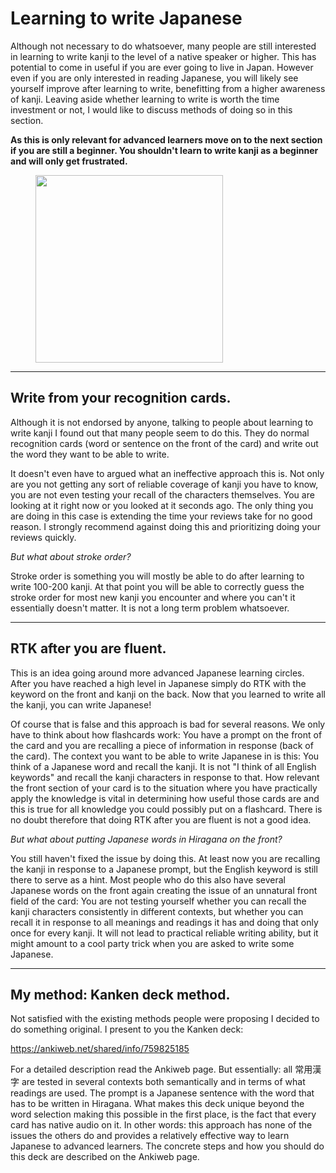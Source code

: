 # Learning to write Japanese

Although not necessary to do whatsoever, many people are still interested in learning to write kanji to the level of a
native speaker or higher. This has potential to come in useful if you are ever going to live in Japan. However even if
you are only interested in reading Japanese, you will likely see yourself improve after learning to write, benefitting
from a higher awareness of kanji. Leaving aside whether learning to write is worth the time investment or not, I would
like to discuss methods of doing so in this section.

**As this is only relevant for advanced learners move on to the next section if you are still a beginner. You shouldn't
learn to write kanji as a beginner and will only get frustrated.**

<figure>
  <img src="images/writekanji.png" width="300">
</figure>

---

## Write from your recognition cards.

Although it is not endorsed by anyone, talking to people about learning to write kanji I found out that many people seem
to do this. They do normal recognition cards (word or sentence on the front of the card) and write out the word they
want to be able to write.

It doesn't even have to argued what an ineffective approach this is. Not only are you not getting any sort of reliable
coverage of kanji you have to know, you are not even testing your recall of the characters themselves. You are looking
at it right now or you looked at it seconds ago. The only thing you are doing in this case is extending the time your
reviews take for no good reason. I strongly recommend against doing this and prioritizing doing your reviews quickly.

*But what about stroke order?*

Stroke order is something you will mostly be able to do after learning to write 100-200 kanji. At that point you will be
able to correctly guess the stroke order for most new kanji you encounter and where you can't it essentially doesn't
matter. It is not a long term problem whatsoever.

---

## RTK after you are fluent.

This is an idea going around more advanced Japanese learning circles. After you have reached a high level in Japanese
simply do RTK with the keyword on the front and kanji on the back. Now that you learned to write all the kanji, you can
write Japanese!

Of course that is false and this approach is bad for several reasons. We only have to think about how flashcards work:
You have a prompt on the front of the card and you are recalling a piece of information in response (back of the card).
The context you want to be able to write Japanese in is this: You think of a Japanese word and recall the kanji. It is
not "I think of all English keywords" and recall the kanji characters in response to that. How relevant the front
section of your card is to the situation where you have practically apply the knowledge is vital in determining how
useful those cards are and this is true for all knowledge you could possibly put on a flashcard. There is no doubt
therefore that doing RTK after you are fluent is not a good idea.

*But what about putting Japanese words in Hiragana on the front?*

You still haven't fixed the issue by doing this. At least now you are recalling the kanji in response to a Japanese
prompt, but the English keyword is still there to serve as a hint. Most people who do this also have several Japanese
words on the front again creating the issue of an unnatural front field of the card: You are not testing yourself
whether you can recall the kanji characters consistently in different contexts, but whether you can recall it in
response to all meanings and readings it has and doing that only once for every kanji. It will not lead to practical
reliable writing ability, but it might amount to a cool party trick when you are asked to write some Japanese.

---

## My method: Kanken deck method.

Not satisfied with the existing methods people were proposing I decided to do something original. I present to you the
Kanken deck:

<https://ankiweb.net/shared/info/759825185>

For a detailed description read the Ankiweb page. But essentially: all 常用漢字 are tested in several contexts both
semantically and in terms of what readings are used. The prompt is a Japanese sentence with the word that has to be
written in Hiragana. What makes this deck unique beyond the word selection making this possible in the first place, is
the fact that every card has native audio on it. In other words: this approach has none of the issues the others do and
provides a relatively effective way to learn Japanese to advanced learners. The concrete steps and how you should do
this deck are described on the Ankiweb page.
